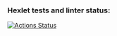 ### Hexlet tests and linter status:
[![Actions Status](https://github.com/AlekseyIvanyukov/frontend-project-44/actions/workflows/hexlet-check.yml/badge.svg)](https://github.com/AlekseyIvanyukov/frontend-project-44/actions)